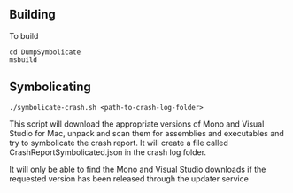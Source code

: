 ## Building

To build

```
cd DumpSymbolicate
msbuild
```

## Symbolicating

```
./symbolicate-crash.sh <path-to-crash-log-folder>
```

This script will download the appropriate versions of Mono and Visual Studio for Mac, unpack and scan them for assemblies and executables and try to symbolicate the crash report. It will create a file called CrashReportSymbolicated.json in the crash log folder.

It will only be able to find the Mono and Visual Studio downloads if the requested version has been released through the updater service
